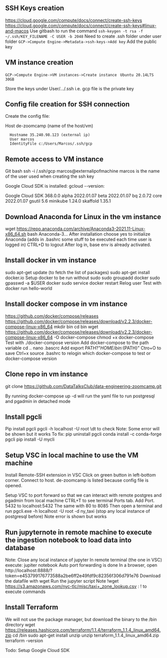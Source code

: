 ## SSH Keys creation

https://cloud.google.com/compute/docs/connect/create-ssh-keys
https://cloud.google.com/compute/docs/connect/create-ssh-keys#linux-and-macos
Use gitbash to run the command
`ssh-keygen -t rsa -f ~/.ssh/KEY_FILENAME -C USER -b 2048`
Need to create .ssh folder under user folder
`GCP->Compute Engine->Metadata->ssh-keys->Add key`
Add the public key

## VM instance creation

`GCP->Compute Engine->VM instances->Create instance`
` Ubuntu 20.14LTS 30GB`

Store the keys under User/.../.ssh
i.e. gcp file is the private key

## Config file creation for SSH connection

Create the config file:

Host de-zoomcamp (name of the host/vm)
```
  Hostname 35.240.98.123 (external ip)
  User marcos
  IdentityFile c:/Users/Marcos/.ssh/gcp
```

## Remote access to VM instance

Git bash
  ssh -i /.ssh/gcp marcos@externalipofmachine
  marcos is the name of the user used when creating the ssh key

  Google Cloud SDK is installed:
  gcloud --version:

  Google Cloud SDK 368.0.0
  alpha 2022.01.07
  beta 2022.01.07
  bq 2.0.72
  core 2022.01.07
  gsutil 5.6 
  minikube 1.24.0
  skaffold 1.35.1

## Download Anaconda for Linux in the vm instance

  wget https://repo.anaconda.com/archive/Anaconda3-2021.11-Linux-x86_64.sh
  bash Anaconda-3...
  After installation choose yes to initialize Anaconda (adds in .bashrc some stuff to be executed each time user is logged in)
  CTRL+D to logout
  After log in, base env is already activated.

## Install docker in vm instance

sudo apt-get update (to fetch the list of packages)
sudo apt-get install docker.io
Setup docker to be run without sudo
  sudo groupadd docker
  sudo gpasswd -a $USER docker
  sudo service docker restart
  Relog user
  Test with docker run hello-world

## Install docker compose in vm instance

https://github.com/docker/compose/releases
https://github.com/docker/compose/releases/download/v2.2.3/docker-compose-linux-x86_64
mkdir bin
cd bin
wget https://github.com/docker/compose/releases/download/v2.2.3/docker-compose-linux-x86_64 -O docker-compose
chmod +x docker-compose
Test with ./docker-compose version
Add docker-compose to the path variable
cd .. 
nano .bascrc
Add export PATH?"${HOME}/bin:${PATH}"
Ctro+O to save
Ctrl+x
source .bashrc to relogin
which docker-compose to test or docker-compose version

## Clone repo in vm instance

git clone https://github.com/DataTalksClub/data-engineering-zoomcamp.git

By running docker-compose up -d will run the yaml file to run postgresql and pgadmin in detached mode

## Install pgcli

Pip install pgcli
pgcli -h localhost -U root
\dt to check
Note: Some error will be shown but it works
To fix:
pip uninstall pgcli
conda install -c conda-forge pgcli
pip install -U mycli

## Setup VSC in local machine to use the VM machine

Install Remote-SSH extension in VSC
Click on green button in left-bottom corner. Connect to host. de-zoomcamp is listed because config file is opened.

Setup VSC to port forward so that we can interact with remote postgres and pgadmin from local machine
CTRL+T to see terminal
Ports tab. Add Port. 5432 to localhost:5432
The same with 80 to 8085
Then open a terminal and run pgcli.exe -h localhost -U root -d ny_taxi
(stop any local instance of postgresql before)
Note error is shown but works

## Run jupyternote in remote machine to execute the ingestion notebook to load data into database

Note: Close any local instance of jupyter
In remote terminal (the one in VSC) execute: jupiter notebook
Auto port forwarding is done
In a browser, open http://localhost:8888/?token=e453799176773588a2be6ff2e49fdf9c82356f306d791e76
Download the datafile with wget 
Run the jupyter script
Note !wget https://s3.amazonaws.com/nyc-tlc/misc/taxi+_zone_lookup.csv :  ! to execute commands

## Install Terraform

We will not use the package manager, but download the binary to the /bin directory
wget https://releases.hashicorp.com/terraform/1.1.4/terraform_1.1.4_linux_amd64.zip
cd /bin
sudo apt-get install unzip
unzip terraform_1.1.4_linux_amd64.zip
terraform -version


Todo: Setup Google Cloud SDK



